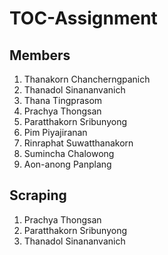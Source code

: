 # TOC-Assignment

## Members

1. Thanakorn Chancherngpanich
2. Thanadol Sinananvanich
3. Thana Tingprasom
4. Prachya Thongsan
5. Paratthakorn Sribunyong
6. Pim Piyajiranan
7. Rinraphat Suwatthanakorn
8. Sumincha  Chalowong
9. Aon-anong Panplang

## Scraping

1. Prachya Thongsan
2. Paratthakorn Sribunyong
3. Thanadol Sinananvanich
